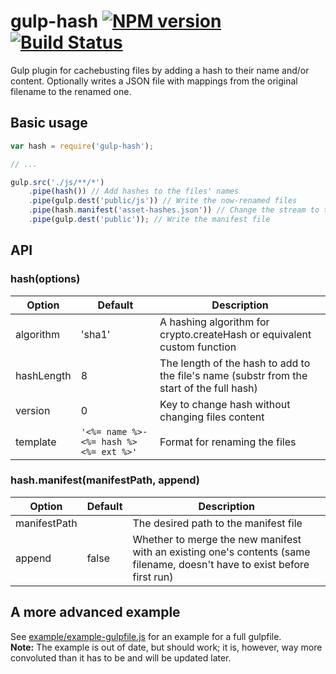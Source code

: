 # gulp-hash [![NPM version][npm-image]][npm-url] [![Build Status][travis-image]][travis-url]
Gulp plugin for cachebusting files by adding a hash to their name and/or content.
Optionally writes a JSON file with mappings from the original filename to the renamed one.

## Basic usage

```javascript
var hash = require('gulp-hash');

// ...

gulp.src('./js/**/*')
	.pipe(hash()) // Add hashes to the files' names
	.pipe(gulp.dest('public/js')) // Write the now-renamed files
	.pipe(hash.manifest('asset-hashes.json')) // Change the stream to the manifest file
	.pipe(gulp.dest('public')); // Write the manifest file
```

## API
### hash(options)

| Option | Default | Description |
| ------ | ------- | ----------- |
| algorithm | 'sha1' | A hashing algorithm for crypto.createHash or equivalent custom function |
| hashLength | 8 | The length of the hash to add to the file's name (substr from the start of the full hash) |
| version | 0 | Key to change hash without changing files content |
| template | `'<%= name %>-<%= hash %><%= ext %>'` | Format for renaming the files |

### hash.manifest(manifestPath, append)

| Option | Default | Description |
| ------ | ------- | ----------- |
| manifestPath | <none> | The desired path to the manifest file |
| append | false | Whether to merge the new manifest with an existing one's contents (same filename, doesn't have to exist before first run) |

## A more advanced example
See [example/example-gulpfile.js](example/example-gulpfile.js) for an example for a full gulpfile.  
**Note:** The example is out of date, but should work; it is, however, way more convoluted than it has to be and will be updated later.

[npm-url]: https://www.npmjs.org/package/gulp-hash
[npm-image]: https://badge.fury.io/js/gulp-hash.svg

[travis-url]: https://travis-ci.org/Dragory/gulp-hash
[travis-image]: https://api.travis-ci.org/Dragory/gulp-hash.svg
